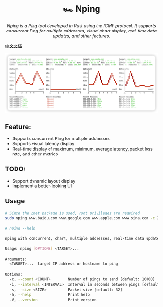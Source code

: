 <h1 align="center"> 🏎 Nping </h1>
<p align="center">
    <em>Nping is a Ping tool developed in Rust using the ICMP protocol. It supports concurrent Ping for multiple addresses, visual chart display, real-time data updates, and other features.</em>
</p>

[中文文档](./README_ZH.md)

![img.png](docs/imgs/img.png)


## Feature:
- Supports concurrent Ping for multiple addresses
- Supports visual latency display
- Real-time display of maximum, minimum, average latency, packet loss rate, and other metrics

## TODO:
- Support dynamic layout display
- Implement a better-looking UI

## Usage

```bash
# Since the pnet package is used, root privileges are required
sudo nping www.baidu.com www.google.com www.apple.com www.sina.com -c 20

# nping --help

nping with concurrent, chart, multiple addresses, real-time data update

Usage: nping [OPTIONS] <TARGET>...

Arguments:
  <TARGET>...  target IP address or hostname to ping

Options:
  -c, --count <COUNT>        Number of pings to send [default: 10000]
  -i, --interval <INTERVAL>  Interval in seconds between pings [default: 0]
  -s, --size <SIZE>          Packet size [default: 32]
  -h, --help                 Print help
  -V, --version              Print version